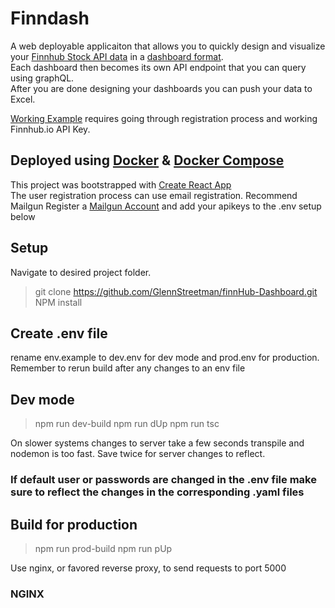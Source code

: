 # Finndash

A web deployable applicaiton that allows you to quickly design and visualize your [Finnhub Stock API data](https://finnhub.io/) in a [dashboard format](https://github.com/GlennStreetman/finnHub-Dashboard/blob/master/public/Example_small.jpg).  
Each dashboard then becomes its own API endpoint that you can query using graphQL.  
After you are done designing your dashboards you can push your data to Excel.

[Working Example](https://finn-dash.herokuapp.com/) requires going through registration process and working Finnhub.io API Key.

## Deployed using [Docker](https://www.docker.com/) & [Docker Compose](https://docs.docker.com/compose/)

This project was bootstrapped with [Create React App](https://github.com/facebook/create-react-app)  
The user registration process can use email registration. Recommend Mailgun
Register a [Mailgun Account](https://www.mailgun.com/) and add your apikeys to the .env setup below

## Setup

Navigate to desired project folder.

> git clone https://github.com/GlennStreetman/finnHub-Dashboard.git  
> NPM install

## Create .env file

rename env.example to dev.env for dev mode and prod.env for production.
Remember to rerun build after any changes to an env file

## Dev mode

> npm run dev-build
> npm run dUp
> npm run tsc

On slower systems changes to server take a few seconds transpile and nodemon is too fast. Save twice for server changes to reflect.

### If default user or passwords are changed in the .env file make sure to reflect the changes in the corresponding .yaml files

## Build for production

> npm run prod-build
> npm run pUp

Use nginx, or favored reverse proxy, to send requests to port 5000

### NGINX
